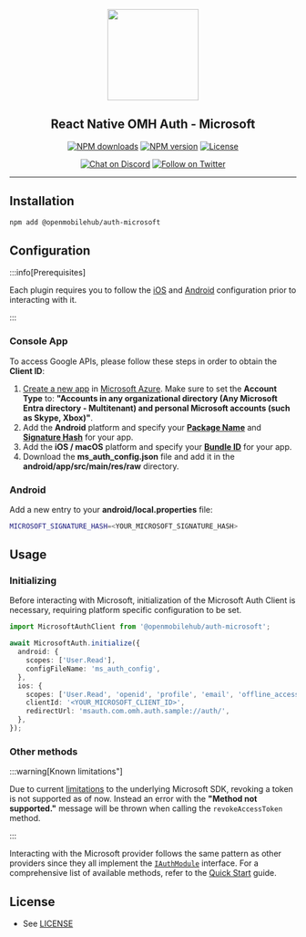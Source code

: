 <p align="center">
  <a href="https://www.openmobilehub.com/">
    <img width="160px" src="https://openmobilehub.github.io/react-native-omh-auth/img/logo.png"/><br/>
  </a>
  <h2 align="center">React Native OMH Auth - Microsoft</h2>
</p>

<p align="center">
  <a href="https://www.npmjs.com/package/@openmobilehub/auth-microsoft"><img src="https://img.shields.io/npm/dm/@openmobilehub/auth-microsoft.svg?style=flat" alt="NPM downloads"/></a>
  <a href="https://www.npmjs.com/package/@openmobilehub/auth-microsoft"><img src="https://img.shields.io/npm/v/@openmobilehub/auth-microsoft.svg?style=flat" alt="NPM version"/></a>
  <a href="/LICENSE"><img src="https://img.shields.io/npm/l/@openmobilehub/auth-microsoft.svg?style=flat" alt="License"/></a>
</p>

<p align="center">
  <a href="https://discord.com/invite/yTAFKbeVMw"><img src="https://img.shields.io/discord/1115727214827278446.svg?style=flat&colorA=7289da&label=Chat%20on%20Discord" alt="Chat on Discord"/></a>
  <a href="https://twitter.com/openmobilehub"><img src="https://img.shields.io/twitter/follow/rnfirebase.svg?style=flat&colorA=1da1f2&colorB=&label=Follow%20on%20Twitter" alt="Follow on Twitter"/></a>
</p>

---

## Installation

```bash
npm add @openmobilehub/auth-microsoft
```

## Configuration

:::info[Prerequisites]

Each plugin requires you to follow the [iOS](https://openmobilehub.github.io/react-native-omh-auth/docs/getting-started#ios-configuration) and [Android](https://openmobilehub.github.io/react-native-omh-auth/docs/getting-started#android-configuration) configuration prior to interacting with it.

:::

### Console App

To access Google APIs, please follow these steps in order to obtain the **Client ID**:

1. [Create a new app](https://learn.microsoft.com/en-us/entra/identity-platform/tutorial-v2-android#register-your-application-with-microsoft-entra-id) in [Microsoft Azure](https://portal.azure.com/#view/Microsoft_AAD_RegisteredApps/CreateApplicationBlade). Make sure to set the **Account Type** to: **"Accounts in any organizational directory (Any Microsoft Entra directory - Multitenant) and personal Microsoft accounts (such as Skype, Xbox)"**.
2. Add the **Android** platform and specify your [**Package Name**](https://developer.android.com/build/configure-app-module#set-application-id) and [**Signature Hash**](https://learn.microsoft.com/en-us/entra/identity-platform/tutorial-v2-android#register-your-application-with-microsoft-entra-id:~:text=In%20the%20Signature%20hash%20section%20of%20the%20Configure%20your%20Android%20app%20pane%2C%20select%20Generating%20a%20development%20Signature%20Hash.%20and%20copy%20the%20KeyTool%20command%20to%20your%20command%20line.) for your app.
3. Add the **iOS / macOS** platform and specify your [**Bundle ID**](https://developer.apple.com/documentation/xcode/preparing-your-app-for-distribution/#Set-the-bundle-ID) for your app.
4. Download the **ms_auth_config.json** file and add it in the **android/app/src/main/res/raw** directory.

### Android

Add a new entry to your **android/local.properties** file:

```bash title="android/local.properties"
MICROSOFT_SIGNATURE_HASH=<YOUR_MICROSOFT_SIGNATURE_HASH>
```

## Usage

### Initializing

Before interacting with Microsoft, initialization of the Microsoft Auth Client is necessary, requiring platform specific configuration to be set.

```typescript
import MicrosoftAuthClient from '@openmobilehub/auth-microsoft';

await MicrosoftAuth.initialize({
  android: {
    scopes: ['User.Read'],
    configFileName: 'ms_auth_config',
  },
  ios: {
    scopes: ['User.Read', 'openid', 'profile', 'email', 'offline_access'],
    clientId: '<YOUR_MICROSOFT_CLIENT_ID>',
    redirectUrl: 'msauth.com.omh.auth.sample://auth/',
  },
});
```

### Other methods

:::warning[Known limitations"]

Due to current [limitations](https://github.com/AzureAD/microsoft-authentication-library-for-android/issues/1037) to the underlying Microsoft SDK, revoking a token is not supported as of now. Instead an error with the **"Method not supported."** message will be thrown when calling the `revokeAccessToken` method.

:::

Interacting with the Microsoft provider follows the same pattern as other providers since they all implement the [`IAuthModule`](https://openmobilehub.github.io/react-native-omh-auth/docs/api/interfaces/openmobilehub_auth_core.IAuthModule#methods) interface. For a comprehensive list of available methods, refer to the [Quick Start](https://openmobilehub.github.io/react-native-omh-auth/docs/getting-started#sign-in) guide.

## License

- See [LICENSE](https://github.com/openmobilehub/react-native-omh-auth/blob/main/LICENSE)
